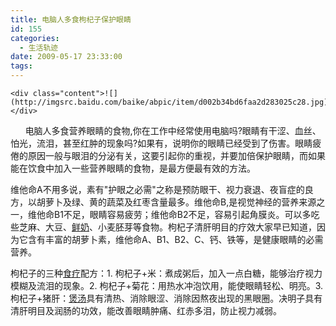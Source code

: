 ```yaml
---
title: 电脑人多食枸杞子保护眼睛
id: 155
categories:
  - 生活轨迹
date: 2009-05-17 23:33:00
tags:
---
```


    <div class="content">![](http://imgsrc.baidu.com/baike/abpic/item/d002b34bd6faa2d283025c28.jpg)&nbsp;&nbsp;&nbsp;&nbsp;&nbsp; </div>
<div class="content">&nbsp;&nbsp;&nbsp;&nbsp;&nbsp; 电脑人多食营养眼睛的食物,你在工作中经常使用电脑吗?眼睛有干涩、血丝、怕光，流泪，甚至红肿的现象吗?如果有，说明你的眼睛已经受到了伤害。眼睛疲倦的原因一般与眼泪的分泌有关，这要引起你的重视，并要加倍保护眼睛，而如果能在饮食中加入一些营养眼睛的食物，是最方便最有效的方法。 

维他命A不用多说，素有"护眼之必需"之称是预防眼干、视力衰退、夜盲症的良方，以胡萝卜及绿、黄的蔬菜及红枣含量最多。维他命B,是视觉神经的营养来源之一，维他命B1不足，眼睛容易疲劳；维他命B2不足，容易引起角膜炎。可以多吃些芝麻、大豆、[鲜奶](http://netlink.blog.hexun.com/list.aspx?tag=鲜奶)、小麦胚芽等食物。枸杞子清肝明目的疗效大家早已知道，因为它含有丰富的胡萝卜素，维他命A、B1、B2、C、钙、铁等，是健康眼睛的必需营养。 

枸杞子的三种[食疗](http://www.18xo.cn/index.php?gOo=goods_search_list.dwt&amp;gcat=0&amp;gkey=%E9%A3%9F%E7%96%97)配方：1\. 枸杞子+米：煮成粥后，加入一点白糖，能够治疗视力模糊及流泪的现象。2\. 枸杞子+菊花：用热水冲泡饮用，能使眼睛轻松、明亮。3\. 枸杞子+猪肝：[煲汤](http://zhongriyouhao.blog.china.com/200808/3536777.html)具有清热、消除眼涩、消除因熬夜出现的黑眼圈。决明子具有清肝明目及润肠的功效，能改善眼睛肿痛、红赤多泪，防止视力减弱。</div>
</div>